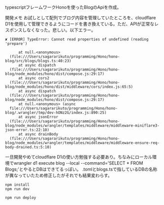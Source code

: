 typescriptフレームワークHonoを使ったBlogのApiを作成。

開発メモ
お試しとして配列でブログ内容を管理していたところを、cloudflare D1を使用して管理できるようにコードを書き換えている。ただ、APIが正常なレスポンスしなくなった。悲しい。以下エラー。

```
✘ [ERROR] TypeError: Cannot read properties of undefined (reading 'prepare')

      at null.<anonymous>
  (file:///Users/sagararikuto/programming/Hono/hono-blog/src/blogs/blogs.ts:40:23)
      at async dispatch
  (file:///Users/sagararikuto/programming/Hono/hono-blog/node_modules/hono/dist/compose.js:29:17)
      at async cors2
  (file:///Users/sagararikuto/programming/Hono/hono-blog/node_modules/hono/dist/middleware/cors/index.js:65:5)
      at async dispatch
  (file:///Users/sagararikuto/programming/Hono/hono-blog/node_modules/hono/dist/compose.js:29:17)
      at null.<anonymous> (async
  file:///Users/sagararikuto/programming/Hono/hono-blog/.wrangler/tmp/dev-hONz2G/index.js:890:25)
      at async jsonError
  (file:///Users/sagararikuto/programming/Hono/hono-blog/node_modules/wrangler/templates/middleware/middleware-miniflare3-json-error.ts:22:10)
      at async drainBody
  (file:///Users/sagararikuto/programming/Hono/hono-blog/node_modules/wrangler/templates/middleware/middleware-ensure-req-body-drained.ts:5:10)

```

一旦開発やめてcloudflare D1の使い方勉強する必要あり。ちなみにローカル環境でwrangler d1 execute blog --local --command='SELECT * FROM Blogs;'とやるとDBはできてるっぽい。
.tomlとblogs.tsで指しているDBの名称が異なっていたため修正したがそれでも結果変わらす。

```
npm install
npm run dev
```

```
npm run deploy
```

